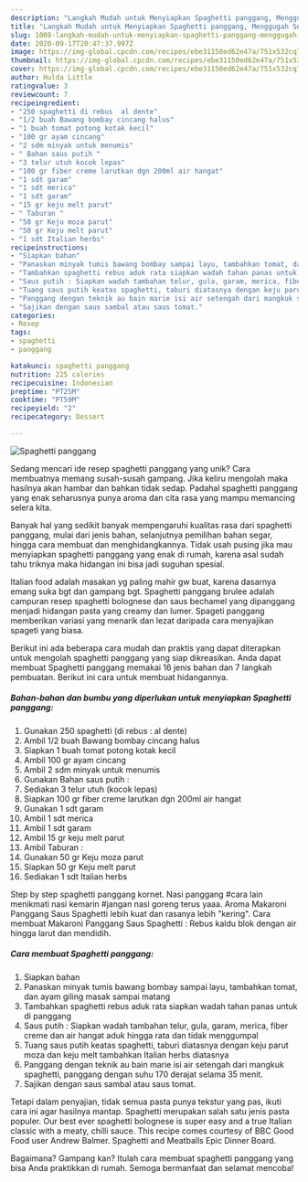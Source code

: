 ```yaml
---
description: "Langkah Mudah untuk Menyiapkan Spaghetti panggang, Menggugah Selera"
title: "Langkah Mudah untuk Menyiapkan Spaghetti panggang, Menggugah Selera"
slug: 1008-langkah-mudah-untuk-menyiapkan-spaghetti-panggang-menggugah-selera
date: 2020-09-17T20:47:37.997Z
image: https://img-global.cpcdn.com/recipes/ebe31150ed62e47a/751x532cq70/spaghetti-panggang-foto-resep-utama.jpg
thumbnail: https://img-global.cpcdn.com/recipes/ebe31150ed62e47a/751x532cq70/spaghetti-panggang-foto-resep-utama.jpg
cover: https://img-global.cpcdn.com/recipes/ebe31150ed62e47a/751x532cq70/spaghetti-panggang-foto-resep-utama.jpg
author: Hulda Little
ratingvalue: 3
reviewcount: 7
recipeingredient:
- "250 spaghetti di rebus  al dente"
- "1/2 buah Bawang bombay cincang halus"
- "1 buah tomat potong kotak kecil"
- "100 gr ayam cincang"
- "2 sdm minyak untuk menumis"
- " Bahan saus putih "
- "3 telur utuh kocok lepas"
- "100 gr fiber creme larutkan dgn 200ml air hangat"
- "1 sdt garam"
- "1 sdt merica"
- "1 sdt garam"
- "15 gr keju melt parut"
- " Taburan "
- "50 gr Keju moza parut"
- "50 gr Keju melt parut"
- "1 sdt Italian herbs"
recipeinstructions:
- "Siapkan bahan"
- "Panaskan minyak tumis bawang bombay sampai layu, tambahkan tomat, dan ayam giling masak sampai matang"
- "Tambahkan spaghetti rebus aduk rata siapkan wadah tahan panas untuk di panggang"
- "Saus putih : Siapkan wadah tambahan telur, gula, garam, merica, fiber creme dan air hangat aduk hingga rata dan tidak menggumpal"
- "Tuang saus putih keatas spaghetti, taburi diatasnya dengan keju parut moza dan keju melt tambahkan Italian herbs diatasnya"
- "Panggang dengan teknik au bain marie isi air setengah dari mangkuk spaghetti, panggang dengan suhu 170 derajat selama 35 menit."
- "Sajikan dengan saus sambal atau saus tomat."
categories:
- Resep
tags:
- spaghetti
- panggang

katakunci: spaghetti panggang 
nutrition: 225 calories
recipecuisine: Indonesian
preptime: "PT25M"
cooktime: "PT59M"
recipeyield: "2"
recipecategory: Dessert

---
```



![Spaghetti panggang](https://img-global.cpcdn.com/recipes/ebe31150ed62e47a/751x532cq70/spaghetti-panggang-foto-resep-utama.jpg)

Sedang mencari ide resep spaghetti panggang yang unik? Cara membuatnya memang susah-susah gampang. Jika keliru mengolah maka hasilnya akan hambar dan bahkan tidak sedap. Padahal spaghetti panggang yang enak seharusnya punya aroma dan cita rasa yang mampu memancing selera kita.

Banyak hal yang sedikit banyak mempengaruhi kualitas rasa dari spaghetti panggang, mulai dari jenis bahan, selanjutnya pemilihan bahan segar, hingga cara membuat dan menghidangkannya. Tidak usah pusing jika mau menyiapkan spaghetti panggang yang enak di rumah, karena asal sudah tahu triknya maka hidangan ini bisa jadi suguhan spesial.

Italian food adalah masakan yg paling mahir gw buat, karena dasarnya emang suka bgt dan gampang bgt. Spaghetti panggang brulee adalah campuran resep spaghetti bolognese dan saus bechamel yang dipanggang menjadi hidangan pasta yang creamy dan lumer. Spageti panggang memberikan variasi yang menarik dan lezat daripada cara menyajikan spageti yang biasa.


Berikut ini ada beberapa cara mudah dan praktis yang dapat diterapkan untuk mengolah spaghetti panggang yang siap dikreasikan. Anda dapat membuat Spaghetti panggang memakai 16 jenis bahan dan 7 langkah pembuatan. Berikut ini cara untuk membuat hidangannya.

<!--inarticleads1-->

##### Bahan-bahan dan bumbu yang diperlukan untuk menyiapkan Spaghetti panggang:

1. Gunakan 250 spaghetti (di rebus : al dente)
1. Ambil 1/2 buah Bawang bombay cincang halus
1. Siapkan 1 buah tomat potong kotak kecil
1. Ambil 100 gr ayam cincang
1. Ambil 2 sdm minyak untuk menumis
1. Gunakan  Bahan saus putih :
1. Sediakan 3 telur utuh (kocok lepas)
1. Siapkan 100 gr fiber creme larutkan dgn 200ml air hangat
1. Gunakan 1 sdt garam
1. Ambil 1 sdt merica
1. Ambil 1 sdt garam
1. Ambil 15 gr keju melt parut
1. Ambil  Taburan :
1. Gunakan 50 gr Keju moza parut
1. Siapkan 50 gr Keju melt parut
1. Sediakan 1 sdt Italian herbs


Step by step spaghetti panggang kornet. Nasi panggang #cara lain menikmati nasi kemarin #jangan nasi goreng terus yaaa. Aroma Makaroni Panggang Saus Spaghetti lebih kuat dan rasanya lebih &#34;kering&#34;. Cara membuat Makaroni Panggang Saus Spaghetti : Rebus kaldu blok dengan air hingga larut dan mendidih. 

<!--inarticleads2-->

##### Cara membuat Spaghetti panggang:

1. Siapkan bahan
1. Panaskan minyak tumis bawang bombay sampai layu, tambahkan tomat, dan ayam giling masak sampai matang
1. Tambahkan spaghetti rebus aduk rata siapkan wadah tahan panas untuk di panggang
1. Saus putih : Siapkan wadah tambahan telur, gula, garam, merica, fiber creme dan air hangat aduk hingga rata dan tidak menggumpal
1. Tuang saus putih keatas spaghetti, taburi diatasnya dengan keju parut moza dan keju melt tambahkan Italian herbs diatasnya
1. Panggang dengan teknik au bain marie isi air setengah dari mangkuk spaghetti, panggang dengan suhu 170 derajat selama 35 menit.
1. Sajikan dengan saus sambal atau saus tomat.


Tetapi dalam penyajian, tidak semua pasta punya tekstur yang pas, ikuti cara ini agar hasilnya mantap. Spaghetti merupakan salah satu jenis pasta populer. Our best ever spaghetti bolognese is super easy and a true Italian classic with a meaty, chilli sauce. This recipe comes courtesy of BBC Good Food user Andrew Balmer. Spaghetti and Meatballs Epic Dinner Board. 

Bagaimana? Gampang kan? Itulah cara membuat spaghetti panggang yang bisa Anda praktikkan di rumah. Semoga bermanfaat dan selamat mencoba!
